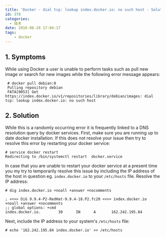 ```yaml
---
title: 'Docker - dial tcp: lookup index.docker.io: no such host - Solution'
id: 378
categories:
  - 技术
date: 2016-06-28 17:04:17
tags:
    - docker
---
```


## 1. Symptoms

While using Docker a user is unable to perform tasks such as pull new image or search for new images while the following error message appears:

     # docker pull debian:8
     Pulling repository debian
     FATA[0053] Get https://index.docker.io/v1/repositories/library/debian/images: dial tcp: lookup index.docker.io: no such host


## 2. Solution

While this is a randomly occurring error it is frequently linked to a DNS resolution query by docker services. First, make sure you are running up to date docker installation. If this does not resolve your issue then try to resolve this error by restarting your docker service:

    # service docker restart
    Redirecting to /bin/systemctl restart  docker.service


In case that you are unable to restart your docker service at a present time you my try to temporarily resolve this issue by including the IP address of the host in question eg. `index.docker.io` to your `/etc/hosts` file. Resolve the IP address:

    # dig index.docker.io +noall +answer +nocomments

    ; <<>> DiG 9.9.4-P2-RedHat-9.9.4-18.P2.fc20 <<>> index.docker.io +noall +answer +nocomments
    ;; global options: +cmd
    index.docker.io.        30      IN      A       162.242.195.84


Next, include the IP address to your system's `/etc/hosts` file:

    # echo '162.242.195.84 index.docker.io' >> /etc/hosts
